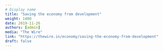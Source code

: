 ```yaml
---
# Display name
title: "Saving the economy from development"
weight: 1400
date: 2019-11-26
authors: [admin]
media: "The Wire"
link: "https://thewire.in/economy/saving-the-economy-from-development"
draft: false
---
```


